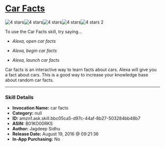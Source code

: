 # [Car Facts](http://alexa.amazon.com/#skills/amzn1.ask.skill.bbc05ca5-d97c-44af-8b27-503284bb48b7)
![4 stars](../../images/ic_star_black_18dp_1x.png)![4 stars](../../images/ic_star_black_18dp_1x.png)![4 stars](../../images/ic_star_black_18dp_1x.png)![4 stars](../../images/ic_star_black_18dp_1x.png)![4 stars](../../images/ic_star_border_black_18dp_1x.png) 2

To use the Car Facts skill, try saying...

* *Alexa, open car facts*

* *Alexa, begin car facts*

* *Alexa, launch car facts*

Car facts is an interactive way to learn  facts about cars.  Alexa will give you a fact about cars.  This is a good way to increase your knowledge base about random car facts.

***

### Skill Details

* **Invocation Name:** car facts
* **Category:** null
* **ID:** amzn1.ask.skill.bbc05ca5-d97c-44af-8b27-503284bb48b7
* **ASIN:** B01KO00RKS
* **Author:** Jagdeep Sidhu
* **Release Date:** August 19, 2016 @ 09:21:36
* **In-App Purchasing:** No
